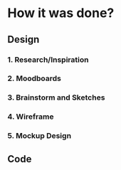 # How it was done?


## Design

### 1. Research/Inspiration

### 2. Moodboards

### 3. Brainstorm and Sketches

### 4. Wireframe

### 5. Mockup Design


## Code

